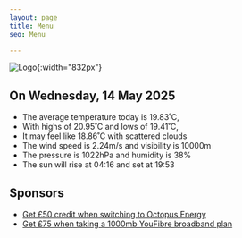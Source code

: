 ```yaml
---
layout: page
title: Menu
seo: Menu

---
```


![Logo](/images/logo.jpg){:width="832px"}

<!-- weather_marker starts -->
## On Wednesday, 14 May 2025

- The average temperature today is 19.83˚C,
- With highs of 20.95˚C and lows of 19.41˚C,
- It may feel like 18.86˚C with scattered clouds
- The wind speed is 2.24m/s and visibility is 10000m
- The pressure is 1022hPa and humidity is 38%
- The sun will rise at 04:16 and set at 19:53

<!-- weather_marker ends -->

## Sponsors

- [Get £50 credit when switching to Octopus Energy](https://bit.ly/3oD1nnS)
- [Get £75 when taking a 1000mb YouFibre broadband plan](https://aklam.io/91zWhU?)
